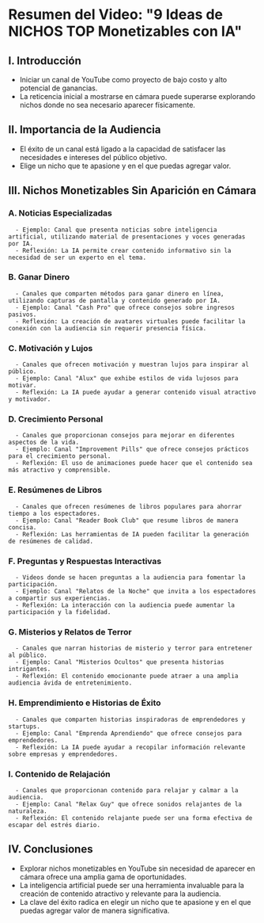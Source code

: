 # Resumen del Video: "9 Ideas de NICHOS TOP Monetizables con IA"

## I. Introducción
   - Iniciar un canal de YouTube como proyecto de bajo costo y alto potencial de ganancias.
   - La reticencia inicial a mostrarse en cámara puede superarse explorando nichos donde no sea necesario aparecer físicamente.

## II. Importancia de la Audiencia
   - El éxito de un canal está ligado a la capacidad de satisfacer las necesidades e intereses del público objetivo.
   - Elige un nicho que te apasione y en el que puedas agregar valor.

## III. Nichos Monetizables Sin Aparición en Cámara
   ### A. Noticias Especializadas
      - Ejemplo: Canal que presenta noticias sobre inteligencia artificial, utilizando material de presentaciones y voces generadas por IA.
      - Reflexión: La IA permite crear contenido informativo sin la necesidad de ser un experto en el tema.

   ### B. Ganar Dinero
      - Canales que comparten métodos para ganar dinero en línea, utilizando capturas de pantalla y contenido generado por IA.
      - Ejemplo: Canal "Cash Pro" que ofrece consejos sobre ingresos pasivos.
      - Reflexión: La creación de avatares virtuales puede facilitar la conexión con la audiencia sin requerir presencia física.

   ### C. Motivación y Lujos
      - Canales que ofrecen motivación y muestran lujos para inspirar al público.
      - Ejemplo: Canal "Alux" que exhibe estilos de vida lujosos para motivar.
      - Reflexión: La IA puede ayudar a generar contenido visual atractivo y motivador.

   ### D. Crecimiento Personal
      - Canales que proporcionan consejos para mejorar en diferentes aspectos de la vida.
      - Ejemplo: Canal "Improvement Pills" que ofrece consejos prácticos para el crecimiento personal.
      - Reflexión: El uso de animaciones puede hacer que el contenido sea más atractivo y comprensible.

   ### E. Resúmenes de Libros
      - Canales que ofrecen resúmenes de libros populares para ahorrar tiempo a los espectadores.
      - Ejemplo: Canal "Reader Book Club" que resume libros de manera concisa.
      - Reflexión: Las herramientas de IA pueden facilitar la generación de resúmenes de calidad.

   ### F. Preguntas y Respuestas Interactivas
      - Videos donde se hacen preguntas a la audiencia para fomentar la participación.
      - Ejemplo: Canal "Relatos de la Noche" que invita a los espectadores a compartir sus experiencias.
      - Reflexión: La interacción con la audiencia puede aumentar la participación y la fidelidad.

   ### G. Misterios y Relatos de Terror
      - Canales que narran historias de misterio y terror para entretener al público.
      - Ejemplo: Canal "Misterios Ocultos" que presenta historias intrigantes.
      - Reflexión: El contenido emocionante puede atraer a una amplia audiencia ávida de entretenimiento.

   ### H. Emprendimiento e Historias de Éxito
      - Canales que comparten historias inspiradoras de emprendedores y startups.
      - Ejemplo: Canal "Emprenda Aprendiendo" que ofrece consejos para emprendedores.
      - Reflexión: La IA puede ayudar a recopilar información relevante sobre empresas y emprendedores.

   ### I. Contenido de Relajación
      - Canales que proporcionan contenido para relajar y calmar a la audiencia.
      - Ejemplo: Canal "Relax Guy" que ofrece sonidos relajantes de la naturaleza.
      - Reflexión: El contenido relajante puede ser una forma efectiva de escapar del estrés diario.

## IV. Conclusiones
   - Explorar nichos monetizables en YouTube sin necesidad de aparecer en cámara ofrece una amplia gama de oportunidades.
   - La inteligencia artificial puede ser una herramienta invaluable para la creación de contenido atractivo y relevante para la audiencia.
   - La clave del éxito radica en elegir un nicho que te apasione y en el que puedas agregar valor de manera significativa.
